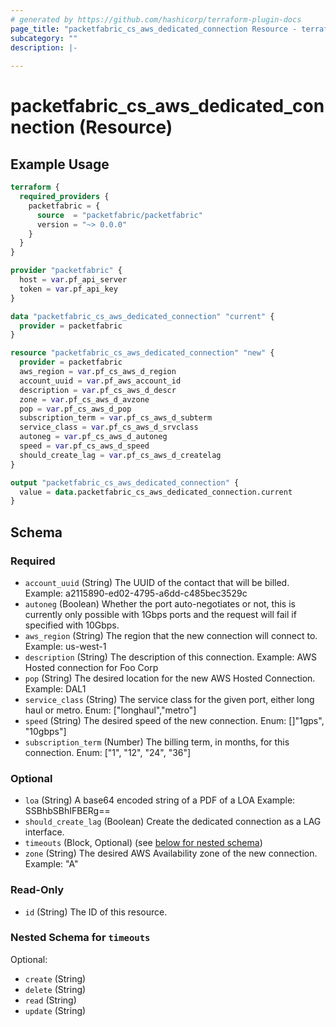 ```yaml
---
# generated by https://github.com/hashicorp/terraform-plugin-docs
page_title: "packetfabric_cs_aws_dedicated_connection Resource - terraform-provider-packetfabric"
subcategory: ""
description: |-
  
---
```


# packetfabric_cs_aws_dedicated_connection (Resource)

## Example Usage

```terraform
terraform {
  required_providers {
    packetfabric = {
      source  = "packetfabric/packetfabric"
      version = "~> 0.0.0"
    }
  }
}

provider "packetfabric" {
  host = var.pf_api_server
  token = var.pf_api_key
}

data "packetfabric_cs_aws_dedicated_connection" "current" {
  provider = packetfabric
}

resource "packetfabric_cs_aws_dedicated_connection" "new" {
  provider = packetfabric
  aws_region = var.pf_cs_aws_d_region
  account_uuid = var.pf_aws_account_id
  description = var.pf_cs_aws_d_descr
  zone = var.pf_cs_aws_d_avzone
  pop = var.pf_cs_aws_d_pop
  subscription_term = var.pf_cs_aws_d_subterm
  service_class = var.pf_cs_aws_d_srvclass
  autoneg = var.pf_cs_aws_d_autoneg
  speed = var.pf_cs_aws_d_speed
  should_create_lag = var.pf_cs_aws_d_createlag
}

output "packetfabric_cs_aws_dedicated_connection" {
  value = data.packetfabric_cs_aws_dedicated_connection.current
}
```

<!-- schema generated by tfplugindocs -->
## Schema

### Required

- `account_uuid` (String) The UUID of the contact that will be billed.
		Example: a2115890-ed02-4795-a6dd-c485bec3529c
- `autoneg` (Boolean) Whether the port auto-negotiates or not, this is currently only possible with 1Gbps ports and the request will fail if specified with 10Gbps.
- `aws_region` (String) The region that the new connection will connect to.
		Example: us-west-1
- `description` (String) The description of this connection.
		Example: AWS Hosted connection for Foo Corp
- `pop` (String) The desired location for the new AWS Hosted Connection.
		Example: DAL1
- `service_class` (String) The service class for the given port, either long haul or metro.
		Enum: ["longhaul","metro"]
- `speed` (String) The desired speed of the new connection.
		Enum: []"1gps", "10gbps"]
- `subscription_term` (Number) The billing term, in months, for this connection.
		Enum: ["1", "12", "24", "36"]

### Optional

- `loa` (String) A base64 encoded string of a PDF of a LOA
		Example: SSBhbSBhIFBERg==
- `should_create_lag` (Boolean) Create the dedicated connection as a LAG interface.
- `timeouts` (Block, Optional) (see [below for nested schema](#nestedblock--timeouts))
- `zone` (String) The desired AWS Availability zone of the new connection.
		Example: "A"

### Read-Only

- `id` (String) The ID of this resource.

<a id="nestedblock--timeouts"></a>
### Nested Schema for `timeouts`

Optional:

- `create` (String)
- `delete` (String)
- `read` (String)
- `update` (String)


